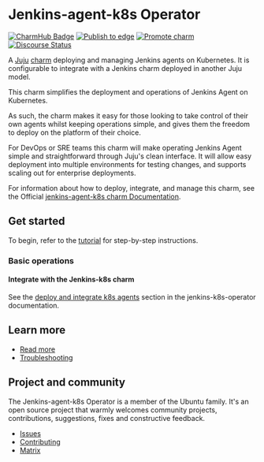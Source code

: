 # Jenkins-agent-k8s Operator

[![CharmHub Badge](https://charmhub.io/jenkins-agent-k8s/badge.svg)](https://charmhub.io/jenkins-agent-k8s)
[![Publish to edge](https://github.com/canonical/jenkins-agent-k8s-operator/actions/workflows/publish_charm.yaml/badge.svg)](https://github.com/canonical/jenkins-agent-k8s-operator/actions/workflows/publish_charm.yaml)
[![Promote charm](https://github.com/canonical/jenkins-agent-k8s-operator/actions/workflows/promote_charm.yaml/badge.svg)](https://github.com/canonical/jenkins-agent-k8s-operator/actions/workflows/promote_charm.yaml)
[![Discourse Status](https://img.shields.io/discourse/status?server=https%3A%2F%2Fdiscourse.charmhub.io&style=flat&label=CharmHub%20Discourse)](https://discourse.charmhub.io)

A [Juju](https://juju.is/) [charm](https://juju.is/docs/olm/charmed-operators) deploying and managing Jenkins agents on Kubernetes. It is configurable to integrate with a Jenkins charm deployed in another Juju model.

This charm simplifies the deployment and operations of Jenkins Agent on Kubernetes.

As such, the charm makes it easy for those looking to take control of their own agents whilst keeping operations simple, and gives them the freedom to deploy on the platform of their choice.

For DevOps or SRE teams this charm will make operating Jenkins Agent simple and straightforward through Juju's clean interface. It will allow easy deployment into multiple environments for testing changes, and supports scaling out for enterprise deployments.

For information about how to deploy, integrate, and manage this charm, see the Official [jenkins-agent-k8s charm Documentation](https://charmhub.io/jenkins-agent-k8s/docs).

## Get started

To begin, refer to the [tutorial](https://charmhub.io/jenkins-agent-k8s/docs/tutorial-getting-started) for step-by-step instructions.

### Basic operations

#### Integrate with the Jenkins-k8s charm

See the [deploy and integrate k8s agents](https://charmhub.io/jenkins-k8s/docs/tutorial-getting-started#deploy-and-integrate-k8s-agents) section in the jenkins-k8s-operator documentation.

## Learn more

- [Read more](https://charmhub.io/jenkins-agent-k8s/docs)
- [Troubleshooting](https://matrix.to/#/#charmhub-charmdev:ubuntu.com)

## Project and community

The Jenkins-agent-k8s Operator is a member of the Ubuntu family. It's an open source project that warmly welcomes community projects, contributions, suggestions, fixes and constructive feedback.

* [Issues](https://github.com/canonical/jenkins-agent-k8s-operator/issues) <!--Link to GitHub issues (if applicable)-->
* [Contributing](https://charmhub.io/jenkins-agent-k8s/docs/how-to-contribute) <!--Link to any contribution guides--> 
* [Matrix](https://matrix.to/#/#charmhub-charmdev:ubuntu.com)

